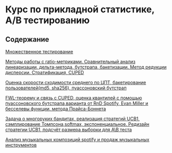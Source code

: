 # Курс по прикладной статистике, A/B тестированию
## Содержание
[Множественное тестирование](ABC_test.ipynb)

[Методы работы с ratio-метриками. Сравнительный анализ линеаризации, дельта-метода, бутстрапа, бакетизации. 
Метод редукции дисперсии. Стратификация, CUPED](ABC_test.ipynb)

[Оценка скорости сходимости среднего по ЦПТ, бакетирование пользователей(md5, sha256), пуассоновский бутстрап](Split_system_cit.ipynb)

[FWL-теорему и связь с CUPED, оценка квантилей с помощью пуассоновского бутстрапа,варианта от RnD Spotify, Evan Miller и бесселевы функции, метода Прайса-Боннета ](Boostraps_methods.ipynb)

[Задача о многоруких бандитах, реализация стратегий UCB1, сэмплирование Томпсона,softmax, экспоненциальное. Редизайн стратегии UCB1, подсчёт размера выборки для A\B теста](Multiarm_bandits.ipynb)

[Анализ музыкальных композиций spotify и продаж музыкальных инструментов ](EDA_spotify.ipynb)


